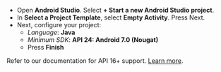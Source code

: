 - Open **Android Studio**. Select **+ Start a new Android Studio project**.
- In **Select a Project Template**, select **Empty Activity**. Press Next.
- Next, configure your project:
  - *Language*: **Java**
  - *Minimum SDK*: **API 24: Android 7.0 (Nougat)**
  - Press **Finish**

Refer to our documentation for API 16+ support. [Learn more](https://docs.amplify.aws/lib/project-setup/prereq/q/platform/android#next-steps). 
